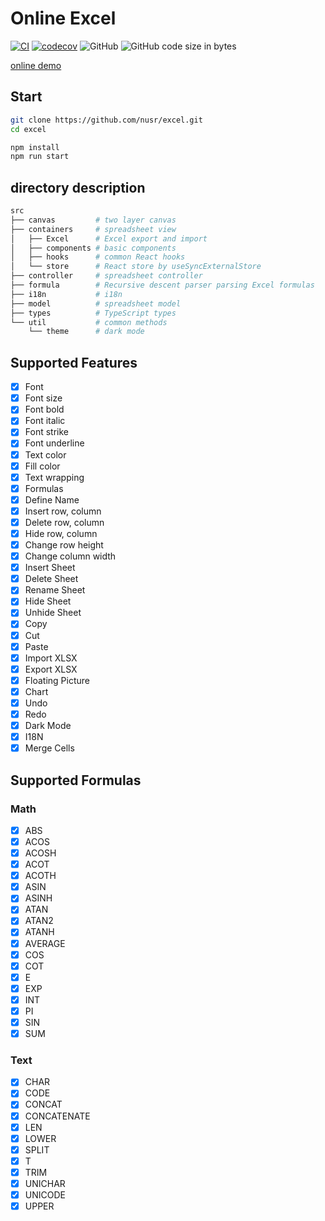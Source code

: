 # Online Excel

[![CI](https://github.com/nusr/excel/actions/workflows/main.yml/badge.svg)](https://github.com/nusr/excel/actions/workflows/main.yml)
[![codecov](https://codecov.io/gh/nusr/excel/branch/main/graph/badge.svg?token=ZOC8RHD3Z1)](https://codecov.io/gh/nusr/excel)
![GitHub](https://img.shields.io/github/license/nusr/excel.svg)
![GitHub code size in bytes](https://img.shields.io/github/languages/code-size/nusr/excel.svg)

[online demo](https://nusr.github.io/excel/)

## Start

```bash
git clone https://github.com/nusr/excel.git
cd excel

npm install
npm run start
```

## directory description

```bash
src
├── canvas         # two layer canvas
├── containers     # spreadsheet view
│   ├── Excel      # Excel export and import
│   ├── components # basic components
│   ├── hooks      # common React hooks
│   └── store      # React store by useSyncExternalStore
├── controller     # spreadsheet controller
├── formula        # Recursive descent parser parsing Excel formulas
├── i18n           # i18n
├── model          # spreadsheet model
├── types          # TypeScript types
└── util           # common methods
    └── theme      # dark mode
```

## Supported Features

- [x] Font
- [x] Font size
- [x] Font bold
- [x] Font italic
- [x] Font strike
- [x] Font underline
- [x] Text color
- [x] Fill color
- [x] Text wrapping
- [x] Formulas
- [x] Define Name
- [x] Insert row, column
- [x] Delete row, column
- [x] Hide row, column
- [x] Change row height
- [x] Change column width
- [x] Insert Sheet
- [x] Delete Sheet
- [x] Rename Sheet
- [x] Hide Sheet
- [x] Unhide Sheet
- [x] Copy
- [x] Cut
- [x] Paste
- [x] Import XLSX
- [x] Export XLSX
- [x] Floating Picture
- [x] Chart
- [x] Undo
- [x] Redo
- [x] Dark Mode
- [x] I18N
- [x] Merge Cells

## Supported Formulas

### Math

- [x] ABS
- [x] ACOS
- [x] ACOSH
- [x] ACOT
- [x] ACOTH
- [x] ASIN
- [x] ASINH
- [x] ATAN
- [x] ATAN2
- [x] ATANH
- [x] AVERAGE
- [x] COS
- [x] COT
- [x] E
- [x] EXP
- [x] INT
- [x] PI
- [x] SIN
- [x] SUM

### Text

- [x] CHAR
- [x] CODE
- [x] CONCAT
- [x] CONCATENATE
- [x] LEN
- [x] LOWER
- [x] SPLIT
- [x] T
- [x] TRIM
- [x] UNICHAR
- [x] UNICODE
- [x] UPPER
